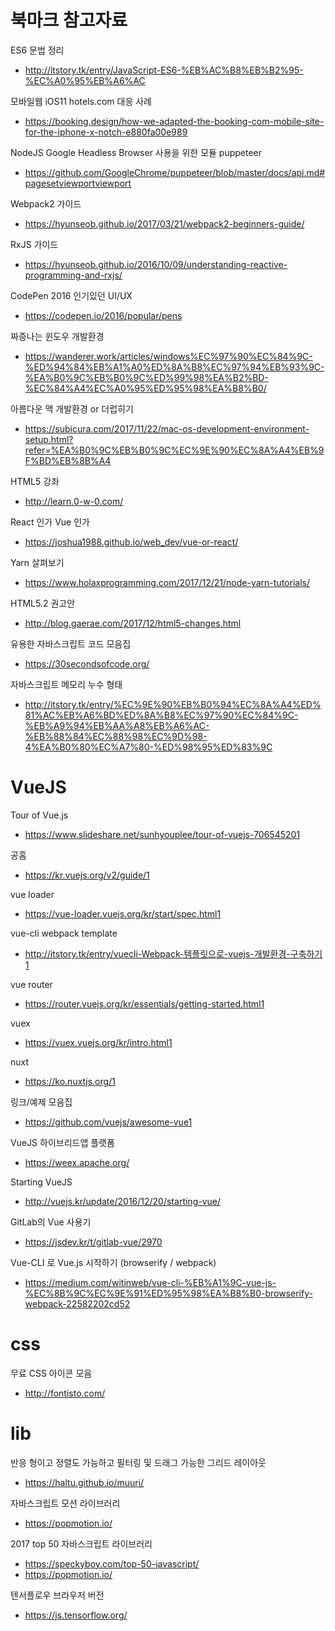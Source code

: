 # 북마크 참고자료

ES6 문법 정리
- http://itstory.tk/entry/JavaScript-ES6-%EB%AC%B8%EB%B2%95-%EC%A0%95%EB%A6%AC

모바일웹 iOS11 hotels.com 대응 사례
- https://booking.design/how-we-adapted-the-booking-com-mobile-site-for-the-iphone-x-notch-e880fa00e989

NodeJS Google Headless Browser 사용을 위한 모듈 puppeteer
- https://github.com/GoogleChrome/puppeteer/blob/master/docs/api.md#pagesetviewportviewport

Webpack2 가이드
- https://hyunseob.github.io/2017/03/21/webpack2-beginners-guide/

RxJS 가이드
- https://hyunseob.github.io/2016/10/09/understanding-reactive-programming-and-rxjs/

CodePen 2016 인기있던 UI/UX
- https://codepen.io/2016/popular/pens

짜증나는 윈도우 개발환경
- https://wanderer.work/articles/windows%EC%97%90%EC%84%9C-%ED%94%84%EB%A1%A0%ED%8A%B8%EC%97%94%EB%93%9C-%EA%B0%9C%EB%B0%9C%ED%99%98%EA%B2%BD-%EC%84%A4%EC%A0%95%ED%95%98%EA%B8%B0/

아름다운 맥 개발환경 or 더럽히기
- https://subicura.com/2017/11/22/mac-os-development-environment-setup.html?refer=%EA%B0%9C%EB%B0%9C%EC%9E%90%EC%8A%A4%EB%9F%BD%EB%8B%A4

HTML5 강좌
- http://learn.0-w-0.com/

React 인가 Vue 인가
- https://joshua1988.github.io/web_dev/vue-or-react/

Yarn 살펴보기
- https://www.holaxprogramming.com/2017/12/21/node-yarn-tutorials/

HTML5.2 권고안
- http://blog.gaerae.com/2017/12/html5-changes.html

유용한 자바스크립트 코드 모음집
- https://30secondsofcode.org/

자바스크립트 메모리 누수 형태
- http://itstory.tk/entry/%EC%9E%90%EB%B0%94%EC%8A%A4%ED%81%AC%EB%A6%BD%ED%8A%B8%EC%97%90%EC%84%9C-%EB%A9%94%EB%AA%A8%EB%A6%AC-%EB%88%84%EC%88%98%EC%9D%98-4%EA%B0%80%EC%A7%80-%ED%98%95%ED%83%9C

# VueJS

Tour of Vue.js
- https://www.slideshare.net/sunhyouplee/tour-of-vuejs-706545201

공홈
- https://kr.vuejs.org/v2/guide/1

vue loader
- https://vue-loader.vuejs.org/kr/start/spec.html1

vue-cli webpack template
- http://itstory.tk/entry/vuecli-Webpack-템플릿으로-vuejs-개발환경-구축하기1

vue router
- https://router.vuejs.org/kr/essentials/getting-started.html1

vuex
- https://vuex.vuejs.org/kr/intro.html1

nuxt
- https://ko.nuxtjs.org/1

링크/예제 모음집
- https://github.com/vuejs/awesome-vue1

VueJS 하이브리드앱 플랫폼
- https://weex.apache.org/

Starting VueJS
- http://vuejs.kr/update/2016/12/20/starting-vue/

GitLab의 Vue 사용기
- https://jsdev.kr/t/gitlab-vue/2970

Vue-CLI 로 Vue.js 시작하기 (browserify / webpack)
- https://medium.com/witinweb/vue-cli-%EB%A1%9C-vue-js-%EC%8B%9C%EC%9E%91%ED%95%98%EA%B8%B0-browserify-webpack-22582202cd52

# css
무료 CSS 아이콘 모음
- http://fontisto.com/

# lib
반응 형이고 정렬도 가능하고 필터링 및 드래그 가능한 그리드 레이아웃
- https://haltu.github.io/muuri/

자바스크립트 모션 라이브러리
- https://popmotion.io/

2017 top 50 자바스크립트 라이브러리
- https://speckyboy.com/top-50-javascript/
- https://popmotion.io/

텐서플로우 브라우저 버전
- https://js.tensorflow.org/
